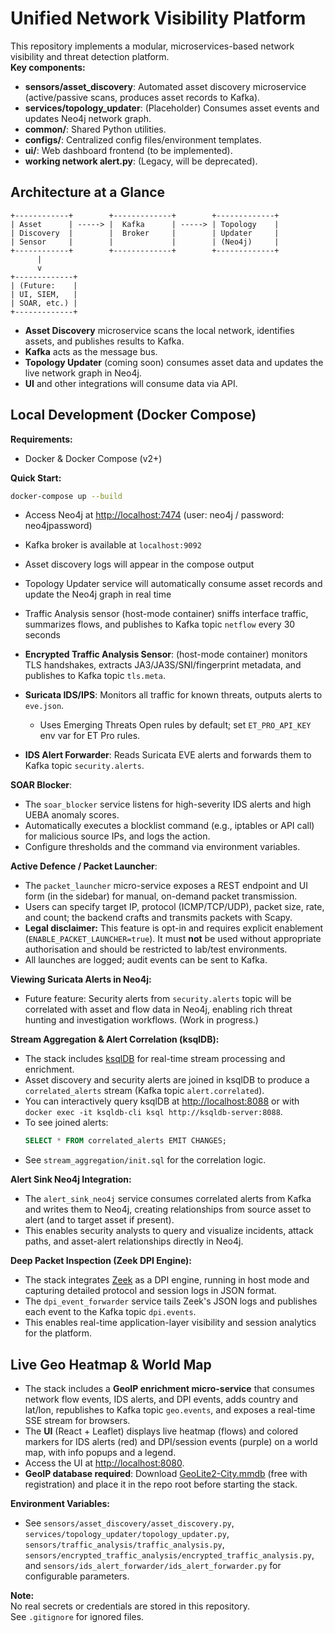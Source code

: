 # Unified Network Visibility Platform

This repository implements a modular, microservices-based network visibility and threat detection platform.  
**Key components:**
- **sensors/asset_discovery**: Automated asset discovery microservice (active/passive scans, produces asset records to Kafka).
- **services/topology_updater**: (Placeholder) Consumes asset events and updates Neo4j network graph.
- **common/**: Shared Python utilities.
- **configs/**: Centralized config files/environment templates.
- **ui/**: Web dashboard frontend (to be implemented).
- **working network alert.py**: (Legacy, will be deprecated).

## Architecture at a Glance

```
+------------+        +-------------+        +-------------+
| Asset      | -----> |  Kafka      | -----> | Topology    |
| Discovery  |        |  Broker     |        | Updater     |
| Sensor     |        |             |        | (Neo4j)     |
+------------+        +-------------+        +-------------+
      |
      v
+-------------+
| (Future:    |
| UI, SIEM,   |
| SOAR, etc.) |
+-------------+
```

- **Asset Discovery** microservice scans the local network, identifies assets, and publishes results to Kafka.
- **Kafka** acts as the message bus.
- **Topology Updater** (coming soon) consumes asset data and updates the live network graph in Neo4j.
- **UI** and other integrations will consume data via API.

## Local Development (Docker Compose)

**Requirements:**  
- Docker & Docker Compose (v2+)

**Quick Start:**
```sh
docker-compose up --build
```

- Access Neo4j at [http://localhost:7474](http://localhost:7474) (user: neo4j / password: neo4jpassword)
- Kafka broker is available at `localhost:9092`
- Asset discovery logs will appear in the compose output
- Topology Updater service will automatically consume asset records and update the Neo4j graph in real time
- Traffic Analysis sensor (host-mode container) sniffs interface traffic, summarizes flows, and publishes to Kafka topic `netflow` every 30 seconds
- **Encrypted Traffic Analysis Sensor**: (host-mode container) monitors TLS handshakes, extracts JA3/JA3S/SNI/fingerprint metadata, and publishes to Kafka topic `tls.meta`.
- **Suricata IDS/IPS**: Monitors all traffic for known threats, outputs alerts to `eve.json`.  
  - Uses Emerging Threats Open rules by default; set `ET_PRO_API_KEY` env var for ET Pro rules.

- **IDS Alert Forwarder**: Reads Suricata EVE alerts and forwards them to Kafka topic `security.alerts`.

**SOAR Blocker**:  
- The `soar_blocker` service listens for high-severity IDS alerts and high UEBA anomaly scores.  
- Automatically executes a blocklist command (e.g., iptables or API call) for malicious source IPs, and logs the action.  
- Configure thresholds and the command via environment variables.

**Active Defence / Packet Launcher**:
- The `packet_launcher` micro-service exposes a REST endpoint and UI form (in the sidebar) for manual, on-demand packet transmission.
- Users can specify target IP, protocol (ICMP/TCP/UDP), packet size, rate, and count; the backend crafts and transmits packets with Scapy.
- **Legal disclaimer:** This feature is opt-in and requires explicit enablement (`ENABLE_PACKET_LAUNCHER=true`). It must **not** be used without appropriate authorisation and should be restricted to lab/test environments.
- All launches are logged; audit events can be sent to Kafka.

**Viewing Suricata Alerts in Neo4j:**
- Future feature: Security alerts from `security.alerts` topic will be correlated with asset and flow data in Neo4j, enabling rich threat hunting and investigation workflows. (Work in progress.)

**Stream Aggregation & Alert Correlation (ksqlDB):**
- The stack includes [ksqlDB](https://ksqldb.io/) for real-time stream processing and enrichment.
- Asset discovery and security alerts are joined in ksqlDB to produce a `correlated_alerts` stream (Kafka topic `alert.correlated`).
- You can interactively query ksqlDB at [http://localhost:8088](http://localhost:8088) or with `docker exec -it ksqldb-cli ksql http://ksqldb-server:8088`.
- To see joined alerts:
  ```sql
  SELECT * FROM correlated_alerts EMIT CHANGES;
  ```
- See `stream_aggregation/init.sql` for the correlation logic.

**Alert Sink Neo4j Integration:**
- The `alert_sink_neo4j` service consumes correlated alerts from Kafka and writes them to Neo4j, creating relationships from source asset to alert (and to target asset if present).
- This enables security analysts to query and visualize incidents, attack paths, and asset-alert relationships directly in Neo4j.

**Deep Packet Inspection (Zeek DPI Engine):**
- The stack integrates [Zeek](https://zeek.org/) as a DPI engine, running in host mode and capturing detailed protocol and session logs in JSON format.
- The `dpi_event_forwarder` service tails Zeek's JSON logs and publishes each event to the Kafka topic `dpi.events`.
- This enables real-time application-layer visibility and session analytics for the platform.

## Live Geo Heatmap & World Map

- The stack includes a **GeoIP enrichment micro-service** that consumes network flow events, IDS alerts, and DPI events, adds country and lat/lon, republishes to Kafka topic `geo.events`, and exposes a real-time SSE stream for browsers.
- The **UI** (React + Leaflet) displays live heatmap (flows) and colored markers for IDS alerts (red) and DPI/session events (purple) on a world map, with info popups and a legend.
- Access the UI at [http://localhost:8080](http://localhost:8080).
- **GeoIP database required**: Download [GeoLite2-City.mmdb](https://dev.maxmind.com/geoip/geolite2-free-geolocation-data?lang=en) (free with registration) and place it in the repo root before starting the stack.

**Environment Variables:**  
- See `sensors/asset_discovery/asset_discovery.py`, `services/topology_updater/topology_updater.py`, `sensors/traffic_analysis/traffic_analysis.py`, `sensors/encrypted_traffic_analysis/encrypted_traffic_analysis.py`, and `sensors/ids_alert_forwarder/ids_alert_forwarder.py` for configurable parameters.

**Note:**  
No real secrets or credentials are stored in this repository.  
See `.gitignore` for ignored files.